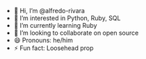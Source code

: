 - 👋 Hi, I’m @alfredo-rivara
- 👀 I’m interested in Python, Ruby, SQL
- 🌱 I’m currently learning Ruby
- 💞️ I’m looking to collaborate on open source
- 😄 Pronouns: he/him
- ⚡ Fun fact: Loosehead prop

<!---
alfredo-rivara/alfredo-rivara is a ✨ special ✨ repository because its `README.md` (this file) appears on your GitHub profile.
You can click the Preview link to take a look at your changes.
--->
